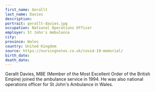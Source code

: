 ```yaml
---
first_name: Gerallt
last_name: Davies
description: 
portrait: gerallt-davies.jpg
occupation: National Operations Officer
employer: St John's Ambulance
city: 
province: Wales
country: United Kingdom
source: https://nursingnotes.co.uk/covid-19-memorial/
birth_date: 
death_date: 
---
```


Gerallt Davies, MBE (Member of the Most Excellent Order of the British Empire) joined the ambulance service in 1994. He was also national operations officer for St John's Ambulance in Wales.
